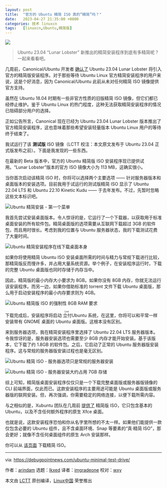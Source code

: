 ```yaml
---
layout: post
title:	"官方的 Ubuntu 精简 ISO 真的“精简”吗？"
date:	2023-04-27 21:35:00 +0800 
categories:	技术 linuxcn 
tags:	[linuxcn,Ubuntu,精简版]
---
```



![](/Asserts/Images//attachment/album/202304/27/213525ymlmxicpt3ctmlti.jpg)



> 
> Ubuntu 23.04 “Lunar Lobster” 新推出的精简安装程序到底有多精简呢？一起来看看吧。
> 
> 
> 


几周前，Canonical/Ubuntu 开发者 [确认了](/article-15588-1.html) Ubuntu 23.04 Lunar Lobster 将引入官方的精简版安装程序。对于那些等待 Ubuntu Linux 官方精简安装程序的用户来说，这是个好消息，因为 Canonical/Ubuntu 此前从未对任何精简 ISO 镜像提供官方支持。


虽然在 Ubuntu 18.04 时期有一些非官方性质的旧版精简 ISO 镜像，但它们都已经停止维护。鉴于 Ubuntu Linux 的热门程度，这种无法获取精简安装程序的情况已阻碍部分用户的选择。


正如公告所言，Canonical 现在已经为 Ubuntu 23.04 Lunar Lobster 版本推出了官方精简安装程序，这也意味着那些希望安装轻量版本 Ubuntu Linux 用户的等待终于结束了。


我试运行了该 **测试版** ISO 镜像（LCTT 校注：本文原文发布于 Ubuntu 23.04 正式版发布之前）。下面是我发现的一些东西。


在最新的 Beta 版本中，官方的 Ubuntu 精简版 ISO 安装程序现已提供试用。“Lunar Lobster”版本的官方 ISO 镜像大小为 113 MB，这确实很小。


当你首次启动该精简 ISO 时，你将可以选择两个主要选项 —— 针对服务器版本和桌面版本的安装选项。目前我用于试运行的测试版精简 ISO 显示了 Ubuntu 22.04 LTS 和 Ubuntu 22.10 Kinetic Kudu —— 于去年发布。不过，先暂时忽略这些文本标识吧。


![Ubuntu 精简安装 - 第一个菜单](/Asserts/Images//attachment/album/202304/27/213610kdtodycjsmo0e4ds.jpg)


我首先尝试安装桌面版本。令人惊讶的是，它运行了一个下载器，以获取用于标准桌面安装的所有软件包。精简桌面版的选项需要从互联网下载超过 3GB 的软件包，而且用时很长。考虑到我的位置与 Ubuntu 服务器状态，我的下载测试花费了大量时间。


![Ubuntu 精简安装程序在线下载桌面本身](/Asserts/Images//attachment/album/202304/27/213616kwts0bp5ebps26t8.jpg)


如果你将使用精简 Ubuntu ISO 安装桌面所需的时间与精力与常规下载进行比较，那精简版反而慢许多，并占用大量系统资源。举个例子，在安装程序运行时，下载的完整 Ubuntu 桌面版也同时存储于内存当中。


因此，精简版的最小内存大小要求为 8GB。如果你没有 8GB 内存，你就无法运行该安装程序。而另一边，如果你借助标准的 torrent 文件下载 Ubuntu 桌面版，那么用于启动安装程序的最小内存要求则为 4GB。


![Ubuntu 精简版 ISO 的强制性 8GB RAM 要求](/Asserts/Images//attachment/album/202304/27/213621nhn0yrnpsoozrfio.jpg)


下载完成后，安装程序将启动<ruby> 立付 <rt>  Live </rt></ruby> Ubuntu 系统，在这里，你将可以和平常一样安装带有 GNOME 桌面的 Ubuntu 桌面版。这根本没有区别。


来到服务器选项，我在精简安装程序里选择了 Ubuntu 22.04 LTS 服务器版本。令我惊讶的是，服务器安装选项也需要至少 8GB 内存才能开始安装。基于该版本，它下载了约 1.8GB 的软件包。之后，它启动了正常的 Ubuntu 服务器版安装程序。这与常规的服务器版安装过程也是毫无区别。


![Ubuntu 精简 ISO - 服务器选项只是常规的服务器安装](/Asserts/Images//attachment/album/202304/27/213626k52pl67cll7801l7.jpg)


![Ubuntu 精简 ISO - 服务器安装大约占用 7GB 存储](/Asserts/Images//attachment/album/202304/27/213633bh2uj3hy98hhxhj8.jpg)


综上可知，精简版桌面安装程序仅仅只是一个下载完整桌面版或服务器版镜像的 CLI 前端界面，仅此而已。这款安装程序的主要用途可能是 Ubuntu 桌面版或服务器版的联网安装。但，再次强调，你需要稳定的网络连接，以便下载所需内容。


与之相似的是，Xubuntu 团队在几周前 [提供了](https://www.debugpoint.com/xubuntu-minimal/) 精简版 ISO，它只包含基本的 Ubuntu，以及不含任何额外程序的原生 Xfce 桌面。


也就是说，这款安装程序恐怕和你从名字里所想的不太一样。如果他们能提供一款仅包含必要的 Ubuntu 组件，且不含桌面环境、Snap 等要素的“真·精简 ISO”，那会更好；就像不含任何桌面组件的原生 Arch 安装那样。


你可以从 [该页面](https://cdimages.ubuntu.com/ubuntu-mini-iso/daily-live/current/) 下载精简 ISO。




---


via: <https://debugpointnews.com/ubuntu-minimal-test-drive/>


作者：[arindam](https://debugpointnews.com/author/dpicubegmail-com/) 选题：[lkxed](https://github.com/lkxed/) 译者：[imgradeone](https://github.com/imgradeone) 校对：[wxy](https://github.com/wxy)


本文由 [LCTT](https://github.com/LCTT/TranslateProject) 原创编译，[Linux中国](https://linux.cn/) 荣誉推出
